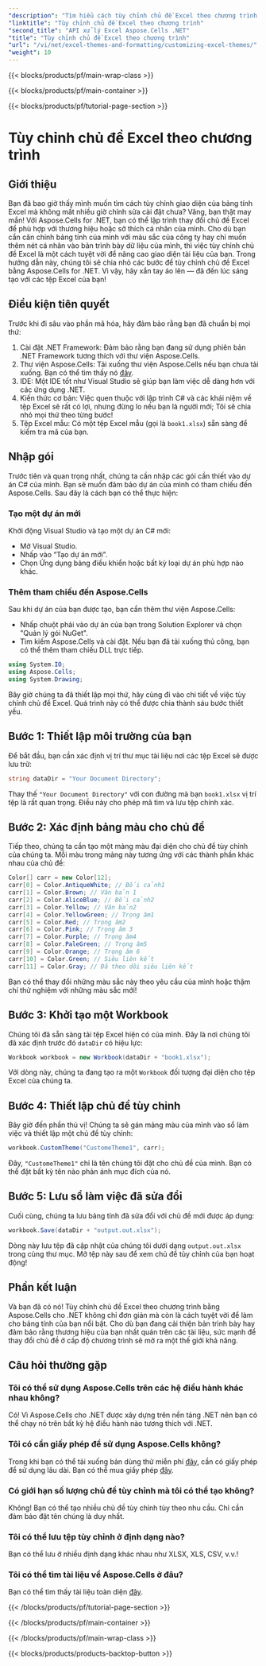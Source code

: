 ```yaml
---
"description": "Tìm hiểu cách tùy chỉnh chủ đề Excel theo chương trình bằng Aspose.Cells cho .NET với hướng dẫn toàn diện này. Cải thiện bảng tính của bạn."
"linktitle": "Tùy chỉnh chủ đề Excel theo chương trình"
"second_title": "API xử lý Excel Aspose.Cells .NET"
"title": "Tùy chỉnh chủ đề Excel theo chương trình"
"url": "/vi/net/excel-themes-and-formatting/customizing-excel-themes/"
"weight": 10
---
```


{{< blocks/products/pf/main-wrap-class >}}

{{< blocks/products/pf/main-container >}}

{{< blocks/products/pf/tutorial-page-section >}}

# Tùy chỉnh chủ đề Excel theo chương trình

## Giới thiệu
Bạn đã bao giờ thấy mình muốn tìm cách tùy chỉnh giao diện của bảng tính Excel mà không mất nhiều giờ chỉnh sửa cài đặt chưa? Vâng, bạn thật may mắn! Với Aspose.Cells for .NET, bạn có thể lập trình thay đổi chủ đề Excel để phù hợp với thương hiệu hoặc sở thích cá nhân của mình. Cho dù bạn cần căn chỉnh bảng tính của mình với màu sắc của công ty hay chỉ muốn thêm nét cá nhân vào bản trình bày dữ liệu của mình, thì việc tùy chỉnh chủ đề Excel là một cách tuyệt vời để nâng cao giao diện tài liệu của bạn. Trong hướng dẫn này, chúng tôi sẽ chia nhỏ các bước để tùy chỉnh chủ đề Excel bằng Aspose.Cells for .NET. Vì vậy, hãy xắn tay áo lên — đã đến lúc sáng tạo với các tệp Excel của bạn!
## Điều kiện tiên quyết
Trước khi đi sâu vào phần mã hóa, hãy đảm bảo rằng bạn đã chuẩn bị mọi thứ:
1. Cài đặt .NET Framework: Đảm bảo rằng bạn đang sử dụng phiên bản .NET Framework tương thích với thư viện Aspose.Cells.
2. Thư viện Aspose.Cells: Tải xuống thư viện Aspose.Cells nếu bạn chưa tải xuống. Bạn có thể tìm thấy nó [đây](https://releases.aspose.com/cells/net/). 
3. IDE: Một IDE tốt như Visual Studio sẽ giúp bạn làm việc dễ dàng hơn với các ứng dụng .NET.
4. Kiến thức cơ bản: Việc quen thuộc với lập trình C# và các khái niệm về tệp Excel sẽ rất có lợi, nhưng đừng lo nếu bạn là người mới; Tôi sẽ chia nhỏ mọi thứ theo từng bước!
5. Tệp Excel mẫu: Có một tệp Excel mẫu (gọi là `book1.xlsx`) sẵn sàng để kiểm tra mã của bạn.
## Nhập gói
Trước tiên và quan trọng nhất, chúng ta cần nhập các gói cần thiết vào dự án C# của mình. Bạn sẽ muốn đảm bảo dự án của mình có tham chiếu đến Aspose.Cells. Sau đây là cách bạn có thể thực hiện:
### Tạo một dự án mới
Khởi động Visual Studio và tạo một dự án C# mới:
- Mở Visual Studio.
- Nhấp vào “Tạo dự án mới”.
- Chọn Ứng dụng bảng điều khiển hoặc bất kỳ loại dự án phù hợp nào khác.
### Thêm tham chiếu đến Aspose.Cells
Sau khi dự án của bạn được tạo, bạn cần thêm thư viện Aspose.Cells:
- Nhấp chuột phải vào dự án của bạn trong Solution Explorer và chọn "Quản lý gói NuGet".
- Tìm kiếm Aspose.Cells và cài đặt. Nếu bạn đã tải xuống thủ công, bạn có thể thêm tham chiếu DLL trực tiếp.
```csharp
using System.IO;
using Aspose.Cells;
using System.Drawing;
``` 
Bây giờ chúng ta đã thiết lập mọi thứ, hãy cùng đi vào chi tiết về việc tùy chỉnh chủ đề Excel. Quá trình này có thể được chia thành sáu bước thiết yếu. 
## Bước 1: Thiết lập môi trường của bạn
Để bắt đầu, bạn cần xác định vị trí thư mục tài liệu nơi các tệp Excel sẽ được lưu trữ:
```csharp
string dataDir = "Your Document Directory";
```
Thay thế `"Your Document Directory"` với con đường mà bạn `book1.xlsx` vị trí tệp là rất quan trọng. Điều này cho phép mã tìm và lưu tệp chính xác. 
## Bước 2: Xác định bảng màu cho chủ đề
Tiếp theo, chúng ta cần tạo một mảng màu đại diện cho chủ đề tùy chỉnh của chúng ta. Mỗi màu trong mảng này tương ứng với các thành phần khác nhau của chủ đề:
```csharp
Color[] carr = new Color[12];
carr[0] = Color.AntiqueWhite; // Bối cảnh1
carr[1] = Color.Brown; // Văn bản 1
carr[2] = Color.AliceBlue; // Bối cảnh2
carr[3] = Color.Yellow; // Văn bản2
carr[4] = Color.YellowGreen; // Trọng âm1
carr[5] = Color.Red; // Trọng âm2
carr[6] = Color.Pink; // Trọng âm 3
carr[7] = Color.Purple; // Trọng âm4
carr[8] = Color.PaleGreen; // Trọng âm5
carr[9] = Color.Orange; // Trọng âm 6
carr[10] = Color.Green; // Siêu liên kết
carr[11] = Color.Gray; // Đã theo dõi siêu liên kết
```
Bạn có thể thay đổi những màu sắc này theo yêu cầu của mình hoặc thậm chí thử nghiệm với những màu sắc mới!
## Bước 3: Khởi tạo một Workbook
Chúng tôi đã sẵn sàng tải tệp Excel hiện có của mình. Đây là nơi chúng tôi đã xác định trước đó `dataDir` có hiệu lực:
```csharp
Workbook workbook = new Workbook(dataDir + "book1.xlsx");
```
Với dòng này, chúng ta đang tạo ra một `Workbook` đối tượng đại diện cho tệp Excel của chúng ta. 
## Bước 4: Thiết lập chủ đề tùy chỉnh
Bây giờ đến phần thú vị! Chúng ta sẽ gán mảng màu của mình vào sổ làm việc và thiết lập một chủ đề tùy chỉnh:
```csharp
workbook.CustomTheme("CustomeTheme1", carr);
```
Đây, `"CustomeTheme1"` chỉ là tên chúng tôi đặt cho chủ đề của mình. Bạn có thể đặt bất kỳ tên nào phản ánh mục đích của nó. 
## Bước 5: Lưu sổ làm việc đã sửa đổi
Cuối cùng, chúng ta lưu bảng tính đã sửa đổi với chủ đề mới được áp dụng:
```csharp
workbook.Save(dataDir + "output.out.xlsx");
```
Dòng này lưu tệp đã cập nhật của chúng tôi dưới dạng `output.out.xlsx` trong cùng thư mục. Mở tệp này sau để xem chủ đề tùy chỉnh của bạn hoạt động!
## Phần kết luận
Và bạn đã có nó! Tùy chỉnh chủ đề Excel theo chương trình bằng Aspose.Cells cho .NET không chỉ đơn giản mà còn là cách tuyệt vời để làm cho bảng tính của bạn nổi bật. Cho dù bạn đang cải thiện bản trình bày hay đảm bảo rằng thương hiệu của bạn nhất quán trên các tài liệu, sức mạnh để thay đổi chủ đề ở cấp độ chương trình sẽ mở ra một thế giới khả năng.
## Câu hỏi thường gặp
### Tôi có thể sử dụng Aspose.Cells trên các hệ điều hành khác nhau không?  
Có! Vì Aspose.Cells cho .NET được xây dựng trên nền tảng .NET nên bạn có thể chạy nó trên bất kỳ hệ điều hành nào tương thích với .NET.
### Tôi có cần giấy phép để sử dụng Aspose.Cells không?  
Trong khi bạn có thể tải xuống bản dùng thử miễn phí [đây](https://releases.aspose.com/), cần có giấy phép để sử dụng lâu dài. Bạn có thể mua giấy phép [đây](https://purchase.aspose.com/buy).
### Có giới hạn số lượng chủ đề tùy chỉnh mà tôi có thể tạo không?  
Không! Bạn có thể tạo nhiều chủ đề tùy chỉnh tùy theo nhu cầu. Chỉ cần đảm bảo đặt tên chúng là duy nhất.
### Tôi có thể lưu tệp tùy chỉnh ở định dạng nào?  
Bạn có thể lưu ở nhiều định dạng khác nhau như XLSX, XLS, CSV, v.v.!
### Tôi có thể tìm tài liệu về Aspose.Cells ở đâu?  
Bạn có thể tìm thấy tài liệu toàn diện [đây](https://reference.aspose.com/cells/net/).

{{< /blocks/products/pf/tutorial-page-section >}}

{{< /blocks/products/pf/main-container >}}

{{< /blocks/products/pf/main-wrap-class >}}

{{< blocks/products/products-backtop-button >}}
